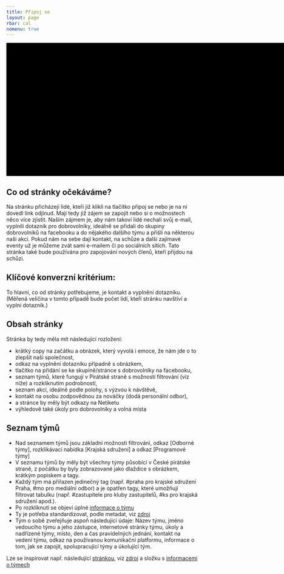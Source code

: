 ```yaml
---
title: Připoj se
layout: page
rbar: cal
nomenu: true
---
```


<div id="hero" style="height: 350px; width: 800px; background-color: black;">

</div>

## Co od stránky očekáváme?

Na stránku přicházejí lidé, kteří již klikli na tlačítko připoj se nebo je na ni dovedl link odjinud. Mají tedy již zájem se zapojit nebo si o možnostech něco více zjistit. Naším zájmem je, aby nám takoví lidé nechali svůj e-mail, vyplnili dotazník pro dobrovolníky, ideálně se přidali do skupiny dobrovolníků na facebooku a do nějakého dalšího týmu a přišli na některou naši akci. Pokud nám na sebe dají kontakt, na schůze a další zajímavé eventy už je můžeme zvát sami e-mailem či po sociálních sítích. Tato stránka také bude používána pro zapojování nových členů, kteří přijdou na schůzi.

## Klíčové konverzní kritérium:

To hlavní, co od stránky potřebujeme, je kontakt a vyplnění dotazníku. (Měřená veličina v tomto případě bude počet lidí, kteří stránku navštíví a vyplní dotazník.)

## Obsah stránky

Stránka by tedy měla mít následující rozložení:

- krátký copy na začátku a obrázek, který vyvolá i emoce, že nám jde o to zlepšit naši společnost,
- odkaz na vyplnění dotazníku případně s obrázkem,
- tlačítko na přidání se ke skupině/stránce s dobrovolníky na facebooku,
- seznam týmů, které fungují v Pirátské straně s možností filtrování (viz níže) a rozkliknutím podrobností,
- seznam akcí, ideálně podle polohy, s výzvou k návštěvě,
- kontakt na osobu zodpovědnou za nováčky (dodá personální odbor),
- a stránce by měly být odkazy na Netiketu
- výhledově také úkoly pro dobrovolníky a volná místa

## Seznam týmů

- Nad seznamem týmů jsou základní možnosti filtrování, odkaz [Odborné týmy], rozklikávací nabídka [Krajská sdružení] a odkaz [Programové týmy]
- V seznamu týmů by měly být všechny týmy působící v České pirátské straně, z počátku by byly zobrazované jako dlaždice s obrázkem, krátkým popiskem a tagy.
- Každý tým má přiřazen jedinečný tag (např. #praha pro krajské sdružení Praha, #mo pro mediální odbor) a je opatřen tagy, které umožňují filtrovat tabulku (např. #zastupitele pro kluby zastupitelů, #ks pro krajská sdružení apod.).
- Po rozkliknutí se objeví úplné [informace o týmu](https://praha.pirati.cz/pripoj-se/2016-07-07-prazsti-zastupitele/)
- Ty je potřeba standardizovat, podle metadat, viz [zdroj](https://github.com/pirati-web/praha.pirati.cz/edit/gh-pages/_projects/2016-07-07-prazsti-zastupitele.md)
- Tým o sobě zveřejňuje aspoň následující údaje: Název týmu, jméno vedoucího týmu a jeho zástupce, internetové stránky týmu, úkoly a nadřízené týmy, místo, den a čas pravidelných jednání, kontakt na vedení týmu, odkaz na používanou komunikační platformu, informace o tom, jak se zapojit, spolupracující týmy a úkolující tým.  



Lze se inspirovat např. následující [stránkou](https://praha.pirati.cz/pripoj-se/), viz [zdroj](https://github.com/pirati-web/praha.pirati.cz/blob/gh-pages/pripoj-se/index.html)
a složku s [informacemi o týmech](https://github.com/pirati-web/praha.pirati.cz/tree/gh-pages/_projects)
